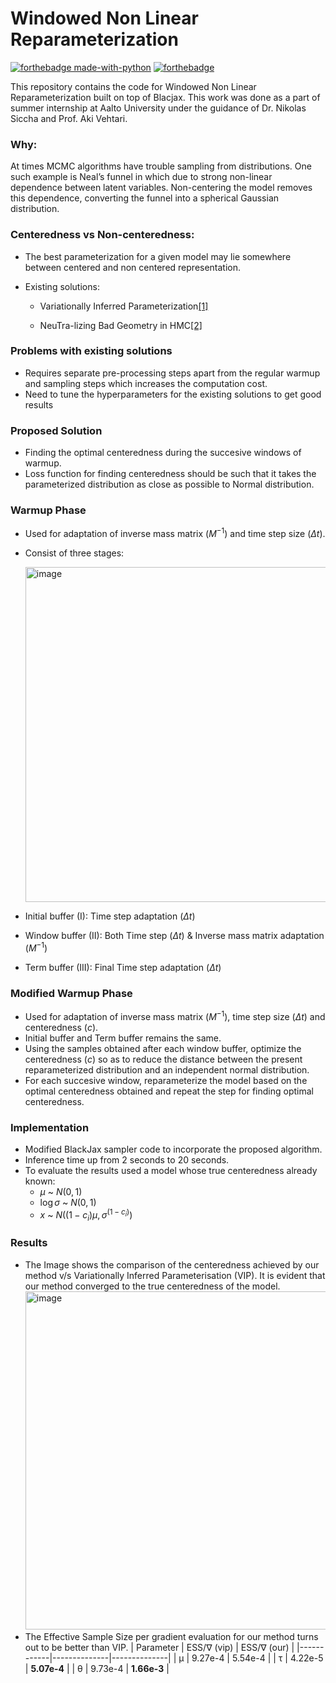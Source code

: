 # Windowed Non Linear Reparameterization
[![forthebadge made-with-python](http://ForTheBadge.com/images/badges/made-with-python.svg)](https://www.python.org/)
[![forthebadge](https://forthebadge.com/images/badges/built-with-love.svg)](https://forthebadge.com)


This repository contains the code for Windowed Non Linear Reparameterization built on top of Blacjax. This work was done as a part of summer internship at Aalto University under the guidance of Dr. Nikolas Siccha and Prof. Aki Vehtari.

### Why:

At times MCMC algorithms have trouble sampling from distributions. One such example is Neal’s funnel in which due to strong non-linear dependence between latent variables. Non-centering the model removes this dependence, converting the funnel into a spherical Gaussian distribution.

### Centeredness vs Non-centeredness:
- The best parameterization for a given model may lie somewhere between centered and non centered representation.
- Existing solutions:
  
  - Variationally Inferred Parameterization[[1]](https://arxiv.org/pdf/1906.03028.pdf)
  
  - NeuTra-lizing Bad Geometry in HMC[[2]](https://arxiv.org/pdf/1903.03704.pdf)
  
### Problems with existing solutions
- Requires separate pre-processing steps apart from the regular warmup and sampling steps which increases the computation cost.
- Need to tune the hyperparameters for the existing solutions to get good results

### Proposed Solution
- Finding the optimal centeredness during the succesive windows of warmup.
- Loss function for finding centeredness should be such that it takes the parameterized distribution as close as possible to Normal distribution.

### Warmup Phase
- Used for adaptation of inverse mass matrix ($M^{-1}$) and time step size ($\Delta t$).
- Consist of three stages:

  <img width="536" alt="image" src="https://github.com/Madhav-Kanda/Non-Linear-Reparameterisation/assets/76394914/a18877c5-c1fe-45f7-b4da-283c9550594b">

 - Initial buffer (I): Time step adaptation ($\Delta t$)
 - Window buffer (II): Both Time step ($\Delta t$) & Inverse mass matrix adaptation ($M^{-1}$)
 - Term buffer (III): Final Time step adaptation ($\Delta t$)

### Modified Warmup Phase
- Used for adaptation of inverse mass matrix ($M^{-1}$), time step size ($\Delta t$) and centeredness ($c$).
- Initial buffer and Term buffer remains the same.
- Using the samples obtained after each window buffer, optimize the centeredness ($c$) so as to reduce the distance between the present reparameterized distribution and an independent normal distribution.
- For each succesive window, reparameterize the model based on the optimal centeredness obtained and repeat the step for finding optimal centeredness.

### Implementation

- Modified BlackJax sampler code to incorporate the proposed algorithm.
- Inference time up from 2 seconds to 20 seconds.
- To evaluate the results used a model whose true centeredness already known:
    - $\mu$ ~ $N(0,1)$
    - $\log \sigma$ ~ $N(0,1)$
    - $x$ ~ $N((1-c_{i}) \mu, \sigma^{(1-c_{i})})$
 
### Results
- The Image shows the comparison of the centeredness achieved by our method v/s Variationally Inferred Parameterisation (VIP). It is evident that our method converged to the true centeredness of the model.
  <img width="541" alt="image" src="https://github.com/Madhav-Kanda/Non-Linear-Reparameterisation/assets/76394914/04b12af6-4255-47ae-84e9-d30c589ea19e">
- The Effective Sample Size per gradient evaluation for our method turns out to be better than VIP.
    | Parameter  | ESS/∇ (vip)  | ESS/∇ (our)  |
    |------------|--------------|--------------|
    | μ          | 9.27e-4      | 5.54e-4      |
    | τ          | 4.22e-5      | **5.07e-4**  |
    | θ          | 9.73e-4      | **1.66e-3**  |


